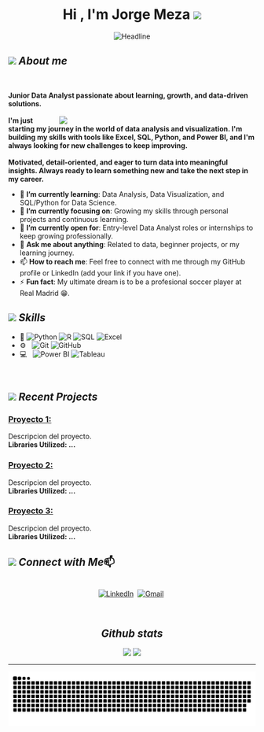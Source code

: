 <h1 align="center"><b>Hi , I'm Jorge Meza </b><img src="https://media.giphy.com/media/hvRJCLFzcasrR4ia7z/giphy.gif" width="35"></h1>
<div align="center">
    <img src="https://readme-typing-svg.herokuapp.com?color=%23F4A259&size=32&center=true&vCenter=true&width=1000&height=60&lines=Hey,+I'm+your+Junior+Data+Analyst+%F0%9F%93%88;Learning+and+growing+with+Excel,+SQL,+Python+and+Power+BI;Turning+Data+into+Insights+and+Actions+💡;Always+striving+for+excellence+and+innovation+🚀;Eager+to+keep+improving+every+day" alt="Headline" />
</div>

## <img src="https://media.giphy.com/media/ObNTw8Uzwy6KQ/giphy.gif" width="30px">&nbsp;***About me***
<div align="left">
    <br>
    <p>
        <strong>
            Junior Data Analyst passionate about learning, growth, and data-driven solutions.<br><br>
            <img align="right" width=400px src="https://media1.giphy.com/media/v1.Y2lkPTc5MGI3NjExbXJtM3hmMHd3YTRxZThoYjNhZ2ZoMXQ4ZTBnOGQ5Y3A1bG9hcmJ5MyZlcD12MV9pbnRlcm5hbF9naWZfYnlfaWQmY3Q9Zw/J4CtmkgOf7d51Vomk4/giphy.gif">
            I'm just starting my journey in the world of data analysis and visualization. I'm building my skills with tools like Excel, SQL, Python, and Power BI, and I'm always looking for new challenges to keep improving.<br><br>
            Motivated, detail-oriented, and eager to turn data into meaningful insights. Always ready to learn something new and take the next step in my career.
        </strong>
    </p>
    <ul>
        <li>🧠 <b>I’m currently learning</b>: Data Analysis, Data Visualization, and SQL/Python for Data Science.</li>
        <li>🎯 <b>I’m currently focusing on</b>: Growing my skills through personal projects and continuous learning.</li>
        <li>🤔 <b>I’m currently open for</b>: Entry-level Data Analyst roles or internships to keep growing professionally.</li>
        <li>💬 <b>Ask me about anything</b>: Related to data, beginner projects, or my learning journey.</li>
        <li>📫 <b>How to reach me</b>: Feel free to connect with me through my GitHub profile or LinkedIn (add your link if you have one).</li>
        <li>⚡ <b>Fun fact</b>: My ultimate dream is to be a profesional soccer player at Real Madrid 😁.</li>
    </ul>
</div>

## <img src="https://media.giphy.com/media/ObNTw8Uzwy6KQ/giphy.gif" width="30px">&nbsp;***Skills***
- :space_invader:
  ![Python](https://img.shields.io/badge/Python-3776AB?style=for-the-badge&logo=python&logoColor=white)
  ![R](https://img.shields.io/badge/R-276DC3?style=for-the-badge&logo=r&logoColor=white)
  ![SQL](https://img.shields.io/badge/SQL-4479A1?style=for-the-badge&logo=mysql&logoColor=white)
  ![Excel](https://img.shields.io/badge/Excel-217346?style=for-the-badge&logo=microsoft-excel&logoColor=white)
- ⚙️ &nbsp;
  ![Git](https://img.shields.io/badge/Git-F05032?style=for-the-badge&logo=git&logoColor=white)
  ![GitHub](https://img.shields.io/badge/GitHub-181717?style=for-the-badge&logo=github&logoColor=white)
- 💻 &nbsp;
  ![Power BI](https://img.shields.io/badge/Power%20BI-F2C811?style=for-the-badge&logo=powerbi&logoColor=white)
  ![Tableau](https://img.shields.io/badge/Tableau-E97627?style=for-the-badge&logo=tableau&logoColor=white)



<br/>

<p>

## <img src="https://media.giphy.com/media/ObNTw8Uzwy6KQ/giphy.gif" width="30px">&nbsp;***Recent Projects***
### [ Proyecto 1: ](Enlace)<br>
Descripcion del proyecto.<br>
<strong>
Libraries Utilized: ...
</strong>

### [ Proyecto 2: ](Enlace)<br>
Descripcion del proyecto.<br>
<strong>
Libraries Utilized: ...
</strong>

### [ Proyecto 3: ](Enlace)<br>
Descripcion del proyecto.<br>
<strong>
Libraries Utilized: ...
</strong>

</p>

## <img src="https://media.giphy.com/media/ObNTw8Uzwy6KQ/giphy.gif" width="30px">&nbsp;***Connect with Me***📫

<p align="center">
<br>
<a href=""><img src="https://img.shields.io/badge/linkedin-%230077B5.svg?&style=for-the-badge&logo=linkedin&logoColor=white" alt="LinkedIn" /></a>&nbsp;
<a href=""><img src="https://img.shields.io/badge/gmail-%23D14836.svg?&style=for-the-badge&logo=gmail&logoColor=white" alt="Gmail"/></a>&nbsp;
</p>

<br/>
<div align="center">

## ***Github stats***

[![](https://github-readme-stats.vercel.app/api?username=elanza-48&show_icons=true&theme=tokyonight&hide_border=true&locale=en)](https://github.com/Elanza-48)
[![](https://github-readme-streak-stats.herokuapp.com/?user=elanza-48&theme=material-palenight)](https://github.com/Elanza-48)
</div>

----

<p align="center">
  <img  src="https://raw.githubusercontent.com/Elanza-48/Elanza-48/main/resources/img/github-contribution-grid-snake.svg"
    alt="example" />
</p>
